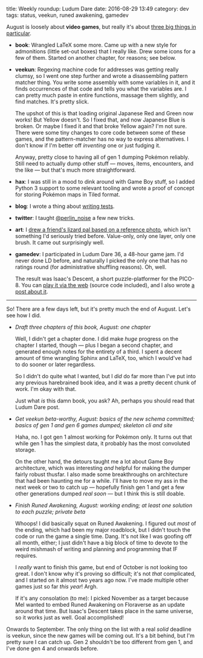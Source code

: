 title: Weekly roundup: Ludum Dare
date: 2016-08-29 13:49
category: dev
tags: status, veekun, runed awakening, gamedev

August is loosely about **video games**, but really it's about [three big things in particular]({filename}2016-08-07-weekly-roundup-three-big-things.markdown).

- **book**: Wrangled LaTeX some more.  Came up with a new style for admonitions (little set-out boxes) that I really like.  Drew some icons for a few of them.  Started on another chapter, for reasons; see below.

- **veekun**: Regexing machine code for addresses was getting really clumsy, so I went one step further and wrote a disassembling pattern matcher thing.  You write some assembly with some variables in it, and it finds occurrences of that code and tells you what the variables are.  I can pretty much paste in entire functions, massage them slightly, and find matches.  It's pretty slick.

    The upshot of this is that loading original Japanese Red and Green now works!  But Yellow doesn't.  So I fixed that, and now Japanese Blue is broken.  Or maybe I fixed it and that broke Yellow again?  I'm not sure.  There were some tiny changes to core code between some of these games, and the pattern-matcher has no way to express alternatives.  I don't know if I'm better off _inventing_ one or just fudging it.
    
    Anyway, pretty close to having all of gen 1 dumping Pokémon reliably.  Still need to actually dump other stuff — moves, items, encounters, and the like — but that's much more straightforward.

- **hax**: I was still in a mood to dink around with Game Boy stuff, so I added Python 3 support to some relevant tooling and wrote a proof of concept for storing Pokémon maps in Tiled format.

- **blog**: I wrote a thing about [writing tests]({filename}/2016-08-22-testing-for-people-who-hate-testing.markdown).

- **twitter**: I taught [@perlin\_noise](https://twitter.com/perlin_noise) a few new tricks.

- **art**: I [drew a friend's lizard pal based on a reference photo](https://lexyeevee.tumblr.com/post/149481403117/drawn-based-on-this-photo-of-poketto-monstas-bab), which isn't something I'd seriously tried before.  Value-only, only one layer, only one brush.  It came out surprisingly well.

- **gamedev**: I participated in Ludum Dare 36, a 48-hour game jam.  I'd never done LD before, and naturally I picked the only one that has no ratings round (for administrative shuffling reasons).  Oh, well.

    The result was Isaac's Descent, a short puzzle-platformer for the PICO-8.  You can [play it via the web](https://c.eev.ee/isaacs-descent/) (source code included), and I also wrote [a post about it]({filename}/2016-08-29-i-entered-ludum-dare-36.markdown).

----

So!  There are a few days left, but it's pretty much the end of August.  Let's see how I did.

- _Draft three chapters of this book, August: one chapter_

    Well, I didn't get a chapter done.  I did make _huge_ progress on the chapter I started, though — plus I began a second chapter, and generated enough notes for the entirety of a third.  I spent a decent amount of time wrangling Sphinx and LaTeX, too, which I would've had to do sooner or later regardless.

    So I didn't do quite what I wanted, but I _did_ do far more than I've put into any previous harebrained book idea, and it was a pretty decent chunk of work.  I'm okay with that.

    Just what _is_ this damn book, you ask?  Ah, perhaps you should read that Ludum Dare post.

- _Get veekun beta-worthy, August: basics of the new schema committed; basics of gen 1 and gen 6 games dumped; skeleton cli and site_

    Haha, no.  I got gen 1 almost working for Pokémon only.  It turns out that while gen 1 has the simplest data, it probably has the most convoluted storage.

    On the other hand, the detours taught me a lot about Game Boy architecture, which was interesting _and_ helpful for making the dumper fairly robust thusfar.  I also made some breakthroughs on architecture that had been haunting me for a while.  I'll have to move my ass in the next week or two to catch up — hopefully finish gen 1 and get a few other generations dumped _real soon_ — but I think this is still doable.

- _Finish Runed Awakening, August: working ending; at least one solution to each puzzle; private beta_

    Whoops!  I did basically squat on Runed Awakening.  I figured out _most_ of the ending, which had been my major roadblock, but I didn't touch the code or run the game a single time.  Dang.  It's not like I was goofing off all month, either; I just didn't have a big block of time to devote to the weird mishmash of writing and planning and programming that IF requires.

    I _really_ want to finish this game, but end of October is not looking too great.  I don't know why it's proving so difficult; it's not _that_ complicated, and I started on it almost two years ago now.  I've made multiple other games just so far _this year_!  Argh.

    If it's any consolation (to me): I picked November as a target because Mel wanted to embed Runed Awakening on Floraverse as an update around that time.  But Isaac's Descent takes place in the same universe, so it works just as well.  Goal accomplished!

Onwards to September.  The only thing on the list with a real _solid_ deadline is veekun, since the new games will be coming out.  It's a bit behind, but I'm pretty sure I can catch up.  Gen 2 shouldn't be too different from gen 1, and I've done gen 4 and onwards before.
